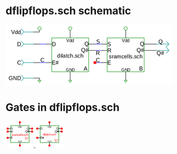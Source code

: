 # dflipflops.sch schematic
![dflipflops.sch](dflipflops.png)
# Gates in dflipflops.sch
[ ![sramcells](sramcells-sym.png) ](sramcells.html)
[ ![dilatch](dilatch-sym.png) ](dilatch.html)

